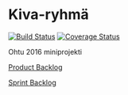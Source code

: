 # Kiva-ryhmä
[![Build Status](https://travis-ci.org/kmartesu/Kiva-ryhma.svg?branch=master)](https://travis-ci.org/kmartesu/Kiva-ryhma)
[![Coverage Status](https://coveralls.io/repos/github/kmartesu/Kiva-ryhma/badge.svg?branch=master)](https://coveralls.io/github/kmartesu/Kiva-ryhma?branch=master)


Ohtu 2016 miniprojekti

[Product Backlog](https://docs.google.com/spreadsheets/d/17cuWSJdrXupCiSLn5XclZlMT1ibx3-jwUHZeIaH46WQ/edit#gid=0)

[Sprint Backlog](https://docs.google.com/spreadsheets/d/17cuWSJdrXupCiSLn5XclZlMT1ibx3-jwUHZeIaH46WQ/edit#gid=306295527)
